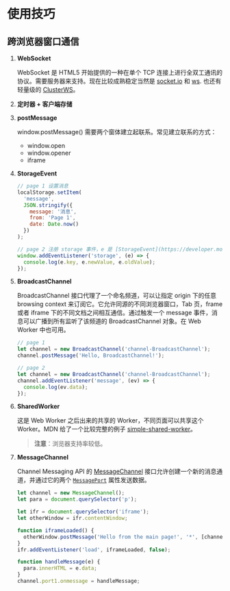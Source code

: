 # 使用技巧

<!-- @import "[TOC]" {cmd="toc" depthFrom=1 depthTo=6 orderedList=false} -->

## 跨浏览器窗口通信

1. **WebSocket**

   WebSocket 是 HTML5 开始提供的一种在单个 TCP 连接上进行全双工通讯的协议。需要服务器来支持。现在比较成熟稳定当然是 [socket.io](https://socket.io/zh-CN/docs/v4/client-initialization/) 和 [ws](https://github.com/websockets/ws). 也还有轻量级的 [ClusterWS](https://github.com/ClusterWS/ClusterWS)。

2. **定时器 + 客户端存储**

3. **postMessage**

   window.postMessage() 需要两个窗体建立起联系。常见建立联系的方式：

   - window.open
   - window.opener
   - iframe

4. **StorageEvent**

   ```js
   // page 1 设置消息
   localStorage.setItem(
     'message',
     JSON.stringify({
       message: '消息',
       from: 'Page 1',
       date: Date.now()
     })
   );
   ```

   ```js
   // page 2 注册 storage 事件，e 是 [StorageEvent](https://developer.mozilla.org/zh-CN/docs/Web/API/StorageEvent)
   window.addEventListener('storage', (e) => {
     console.log(e.key, e.newValue, e.oldValue);
   });
   ```

5. **BroadcastChannel**

   BroadcastChannel 接口代理了一个命名频道，可以让指定 origin 下的任意 browsing context 来订阅它。它允许同源的不同浏览器窗口，Tab 页，frame 或者 iframe 下的不同文档之间相互通信。通过触发一个 message 事件，消息可以广播到所有监听了该频道的 BroadcastChannel 对象。在 Web Worker 中也可用。

   ```js
   // page 1
   let channel = new BroadcastChannel('channel-BroadcastChannel');
   channel.postMessage('Hello, BroadcastChannel!');
   ```

   ```js
   // page 2
   let channel = new BroadcastChannel('channel-BroadcastChannel');
   channel.addEventListener('message', (ev) => {
     console.log(ev.data);
   });
   ```

6. **SharedWorker**

   这是 Web Worker 之后出来的共享的 Worker，不同页面可以共享这个 Worker。MDN 给了一个比较完整的例子 [simple-shared-worker](https://github.com/mdn/dom-examples/tree/main/web-workers/simple-shared-worker)。

   > **注意**：浏览器支持率较低。

7. **MessageChannel**

   Channel Messaging API 的 [MessageChannel](https://developer.mozilla.org/zh-CN/docs/Web/API/MessageChannel) 接口允许创建一个新的消息通道，并通过它的两个 [`MessagePort`](https://developer.mozilla.org/zh-CN/docs/Web/API/MessagePort) 属性发送数据。

   ```js
   let channel = new MessageChannel();
   let para = document.querySelector('p');

   let ifr = document.querySelector('iframe');
   let otherWindow = ifr.contentWindow;

   function iframeLoaded() {
     otherWindow.postMessage('Hello from the main page!', '*', [channel.port2]);
   }
   ifr.addEventListener('load', iframeLoaded, false);

   function handleMessage(e) {
     para.innerHTML = e.data;
   }
   channel.port1.onmessage = handleMessage;
   ```

